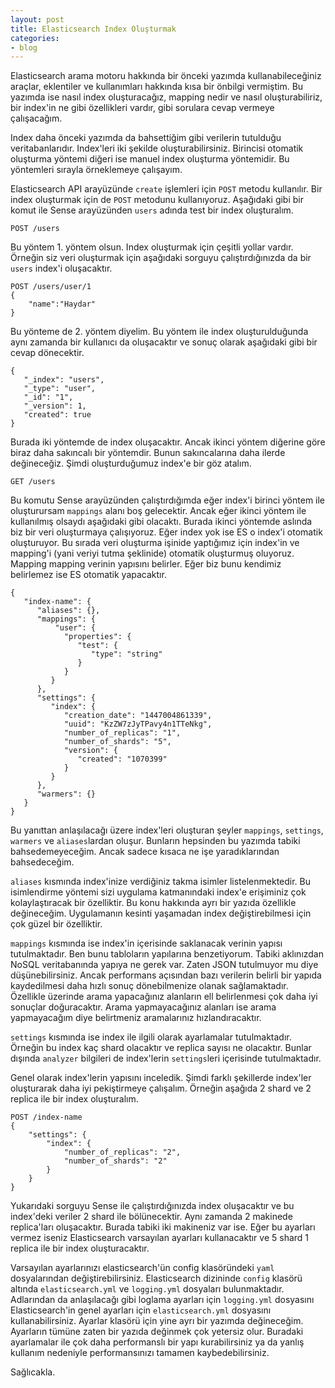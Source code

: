 ```yaml
---
layout: post
title: Elasticsearch Index Oluşturmak
categories:
- blog
---
```


Elasticsearch arama motoru hakkında bir önceki yazımda kullanabileceğiniz 
araçlar, eklentiler ve kullanımları hakkında kısa bir önbilgi vermiştim. Bu
yazımda ise nasıl index oluşturacağız, mapping nedir ve nasıl oluşturabiliriz,
bir index'in ne gibi özellikleri vardır, gibi sorulara cevap vermeye çalışacağım.

Index daha önceki yazımda da bahsettiğim gibi verilerin tutulduğu 
veritabanlarıdır. Index'leri iki şekilde oluşturabilirsiniz. Birincisi otomatik 
oluşturma yöntemi diğeri ise manuel index oluşturma yöntemidir. Bu 
yöntemleri sırayla örneklemeye çalışayım.

Elasticsearch API arayüzünde `create` işlemleri için `POST` metodu kullanılır. 
Bir index oluşturmak için de `POST` metodunu kullanıyoruz. Aşağıdaki gibi
bir komut ile Sense arayüzünden `users` adında test bir index oluşturalım.

```
POST /users
```

Bu yöntem 1. yöntem olsun. Index oluşturmak için çeşitli yollar vardır. 
Örneğin siz veri oluşturmak için aşağıdaki sorguyu çalıştırdığınızda da bir
 `users` index'i oluşacaktır. 

```
POST /users/user/1
{
    "name":"Haydar"
}
```

Bu yönteme de 2. yöntem diyelim. Bu yöntem ile index oluşturulduğunda 
aynı zamanda bir kullanıcı da oluşacaktır ve sonuç olarak aşağıdaki gibi bir 
cevap dönecektir. 

```
{
   "_index": "users",
   "_type": "user",
   "_id": "1",
   "_version": 1,
   "created": true
}
```
Burada iki yöntemde de index oluşacaktır. Ancak ikinci yöntem diğerine göre 
biraz daha sakıncalı bir yöntemdir.  Bunun sakıncalarına daha ilerde 
değineceğiz. Şimdi oluşturduğumuz index'e bir göz atalım.  

```
GET /users
```

Bu komutu Sense arayüzünden çalıştırdığımda eğer index'i birinci yöntem ile 
oluşturursam `mappings` alanı boş gelecektir. Ancak eğer ikinci yöntem ile 
kullanılmış olsaydı aşağıdaki gibi olacaktı. Burada ikinci yöntemde aslında biz 
bir veri oluşturmaya çalışıyoruz. Eğer index yok ise ES o index'i otomatik 
oluşturuyor. Bu sırada veri oluşturma işinide yaptığımız için index'in ve 
mapping'i (yani veriyi tutma şeklinide) otomatik oluşturmuş oluyoruz. Mapping 
mapping verinin yapısını belirler. Eğer biz bunu kendimiz belirlemez ise ES 
otomatik yapacaktır. 

```
{
   "index-name": {
      "aliases": {},
      "mappings": {
          "user": {
            "properties": {
               "test": {
                  "type": "string"
               }
            }
         }
      },
      "settings": {
         "index": {
            "creation_date": "1447004861339",
            "uuid": "KzZW7zJyTPavy4n1TTeNkg",
            "number_of_replicas": "1",
            "number_of_shards": "5",
            "version": {
               "created": "1070399"
            }
         }
      },
      "warmers": {}
   }
}
```

Bu yanıttan anlaşılacağı üzere index'leri oluşturan şeyler `mappings`, 
`settings`, `warmers` ve `aliases`lardan oluşur. Bunların hepsinden bu yazımda
tabiki bahsedemeyeceğim. Ancak sadece kısaca ne işe yaradıklarından 
bahsedeceğim. 

`aliases` kısmında index'inize verdiğiniz takma isimler listelenmektedir. Bu 
isimlendirme yöntemi sizi uygulama katmanındaki index'e erişiminiz çok 
kolaylaştıracak bir özelliktir.  Bu konu hakkında ayrı bir yazıda özellikle 
değineceğim. Uygulamanın kesinti yaşamadan index değiştirebilmesi için
çok güzel bir özelliktir.

`mappings` kısmında ise index'in içerisinde saklanacak verinin yapısı 
tutulmaktadır. Ben bunu tabloların yapılarına benzetiyorum. Tabiki aklınızdan 
NoSQL veritabanında yapıya ne gerek var. Zaten JSON tutulmuyor mu diye 
düşünebilirsiniz. Ancak performans açısından bazı verilerin belirli bir yapıda 
kaydedilmesi daha hızlı sonuç dönebilmenize olanak sağlamaktadır. Özellikle
üzerinde arama yapacağınız alanların ell belirlenmesi çok daha iyi sonuçlar 
doğuracaktır. Arama yapmayacağınız alanları ise arama yapmayacağım diye 
belirtmeniz aramalarınız hızlandıracaktır. 

`settings` kısmında ise index ile ilgili olarak ayarlamalar tutulmaktadır. Örneğin 
bu index kaç shard olacaktır ve replica sayısı ne olacaktır. Bunlar dışında 
`analyzer` bilgileri de index'lerin `settings`leri içerisinde tutulmaktadır.  

Genel olarak index'lerin yapısını inceledik. Şimdi farklı şekillerde index'ler 
oluşturarak daha iyi pekiştirmeye çalışalım. Örneğin aşağıda 2 shard ve 
2 replica ile bir index oluşturalım. 

```
POST /index-name
{
    "settings": {
        "index": {
            "number_of_replicas": "2",
            "number_of_shards": "2"
        }
    }
}
```

Yukarıdaki sorguyu Sense ile çalıştırdığınızda index oluşacaktır ve bu index'deki 
veriler 2 shard ile bölünecektir. Aynı zamanda 2 makinede replica'ları oluşacaktır. 
Burada tabiki iki makineniz var ise. Eğer bu ayarları vermez iseniz Elasticsearch
varsayılan ayarları kullanacaktır ve 5 shard 1 replica ile bir index oluşturacaktır.

Varsayılan ayarlarınızı elasticsearch'ün config klasöründeki `yaml` dosyalarından
değiştirebilirsiniz. Elasticsearch dizininde `config` klasörü altında `elasticsearch.yml` 
ve `logging.yml` dosyaları bulunmaktadır. Adlarından da anlaşılacağı gibi 
loglama ayarları için `logging.yml` dosyasını Elasticsearch'in genel ayarları için 
`elasticsearch.yml` dosyasını kullanabilirsiniz. Ayarlar klasörü için yine ayrı bir 
yazımda değineceğim. Ayarların tümüne zaten bir yazıda değinmek çok yetersiz 
olur. Buradaki ayarlamalar ile çok daha performanslı bir yapı kurabilirsiniz ya da 
yanlış kullanım nedeniyle performansınızı tamamen kaybedebilirsiniz. 

Sağlıcakla.

